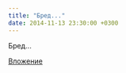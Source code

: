 ```yaml
---
title: "Бред..."
date: 2014-11-13 23:30:00 +0300
---
```


Бред...

[Вложение](https://vk.com/photo41076938_345655169)
